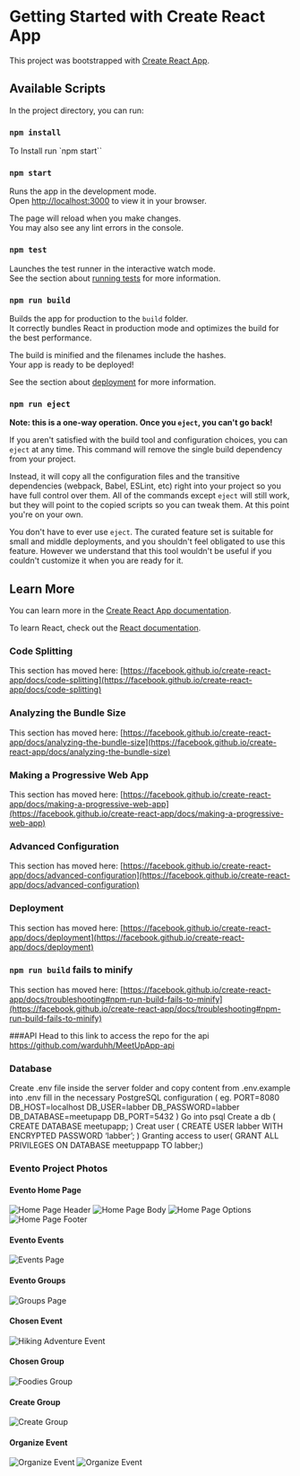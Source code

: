 # Getting Started with Create React App

This project was bootstrapped with [Create React App](https://github.com/facebook/create-react-app).

## Available Scripts

In the project directory, you can run:
### `npm install`

To Install run `npm start``

### `npm start`

Runs the app in the development mode.\
Open [http://localhost:3000](http://localhost:3000) to view it in your browser.

The page will reload when you make changes.\
You may also see any lint errors in the console.

### `npm test`

Launches the test runner in the interactive watch mode.\
See the section about [running tests](https://facebook.github.io/create-react-app/docs/running-tests) for more information.

### `npm run build`

Builds the app for production to the `build` folder.\
It correctly bundles React in production mode and optimizes the build for the best performance.

The build is minified and the filenames include the hashes.\
Your app is ready to be deployed!

See the section about [deployment](https://facebook.github.io/create-react-app/docs/deployment) for more information.

### `npm run eject`

**Note: this is a one-way operation. Once you `eject`, you can't go back!**

If you aren't satisfied with the build tool and configuration choices, you can `eject` at any time. This command will remove the single build dependency from your project.

Instead, it will copy all the configuration files and the transitive dependencies (webpack, Babel, ESLint, etc) right into your project so you have full control over them. All of the commands except `eject` will still work, but they will point to the copied scripts so you can tweak them. At this point you're on your own.

You don't have to ever use `eject`. The curated feature set is suitable for small and middle deployments, and you shouldn't feel obligated to use this feature. However we understand that this tool wouldn't be useful if you couldn't customize it when you are ready for it.

## Learn More

You can learn more in the [Create React App documentation](https://facebook.github.io/create-react-app/docs/getting-started).

To learn React, check out the [React documentation](https://reactjs.org/).

### Code Splitting

This section has moved here: [https://facebook.github.io/create-react-app/docs/code-splitting](https://facebook.github.io/create-react-app/docs/code-splitting)

### Analyzing the Bundle Size

This section has moved here: [https://facebook.github.io/create-react-app/docs/analyzing-the-bundle-size](https://facebook.github.io/create-react-app/docs/analyzing-the-bundle-size)

### Making a Progressive Web App

This section has moved here: [https://facebook.github.io/create-react-app/docs/making-a-progressive-web-app](https://facebook.github.io/create-react-app/docs/making-a-progressive-web-app)

### Advanced Configuration

This section has moved here: [https://facebook.github.io/create-react-app/docs/advanced-configuration](https://facebook.github.io/create-react-app/docs/advanced-configuration)

### Deployment

This section has moved here: [https://facebook.github.io/create-react-app/docs/deployment](https://facebook.github.io/create-react-app/docs/deployment)

### `npm run build` fails to minify

This section has moved here: [https://facebook.github.io/create-react-app/docs/troubleshooting#npm-run-build-fails-to-minify](https://facebook.github.io/create-react-app/docs/troubleshooting#npm-run-build-fails-to-minify)

###API
Head to this link to access the repo for the api
https://github.com/warduhh/MeetUpApp-api

### Database
Create .env file inside the server folder and copy content from .env.example into .env
fill in the necessary PostgreSQL configuration
(  eg. 
PORT=8080
DB_HOST=localhost
DB_USER=labber
DB_PASSWORD=labber
DB_DATABASE=meetupapp
DB_PORT=5432
)
Go into psql
Create a db ( CREATE DATABASE meetupapp; )
Creat user ( CREATE USER labber WITH ENCRYPTED PASSWORD ‘labber’; )
Granting access to user( GRANT ALL PRIVILEGES ON DATABASE meetuppapp TO labber;)

### Evento Project Photos

#### Evento Home Page

![Home Page Header](public/images/Sc-HomePage1.png)
![Home Page Body](public/images/Sc-HomePage2.png)
![Home Page Options](public/images/Sc-HomePage3.png)
![Home Page Footer](public/images/Sc-Footer.png)

#### Evento Events
![Events Page](public/images/Sc-Events.png)

#### Evento Groups
![Groups Page](public/images/Sc-Groups.png)

#### Chosen Event
![Hiking Adventure Event](public/images/Sc-ChosenEvent.png)

#### Chosen Group
![Foodies Group](public/images/Sc-ChosenGroup.png)

#### Create Group
![Create Group](public/images/Sc-CreateGroup.png)

#### Organize Event
![Organize Event](public/images/Sc-OrganizeEvent1.png)
![Organize Event](public/images/Sc-OrganizeEvent2.png)